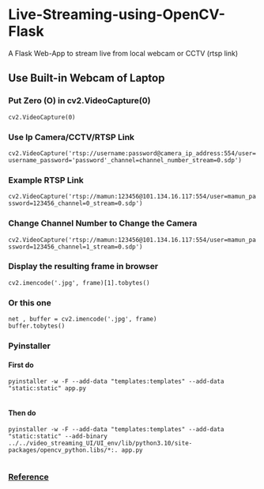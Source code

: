 # Live-Streaming-using-OpenCV-Flask
A Flask Web-App to stream live from local webcam or CCTV (rtsp link)

## Use Built-in Webcam of Laptop

### Put Zero (O) in cv2.VideoCapture(0)

``` cv2.VideoCapture(0) ```

### Use Ip Camera/CCTV/RTSP Link
``` cv2.VideoCapture('rtsp://username:password@camera_ip_address:554/user=username_password='password'_channel=channel_number_stream=0.sdp')  ```

### Example RTSP Link
``` cv2.VideoCapture('rtsp://mamun:123456@101.134.16.117:554/user=mamun_password=123456_channel=0_stream=0.sdp') ```

### Change Channel Number to Change the Camera
``` cv2.VideoCapture('rtsp://mamun:123456@101.134.16.117:554/user=mamun_password=123456_channel=1_stream=0.sdp') ```

### Display the resulting frame in browser
``` cv2.imencode('.jpg', frame)[1].tobytes() ```

### Or this one
```
net , buffer = cv2.imencode('.jpg', frame)
buffer.tobytes()           

```

### Pyinstaller
#### First do
```
pyinstaller -w -F --add-data "templates:templates" --add-data "static:static" app.py
 
```
#### Then do
```
pyinstaller -w -F --add-data "templates:templates" --add-data "static:static" --add-binary ../../video_streaming_UI/UI_env/lib/python3.10/site-packages/opencv_python.libs/*:. app.py
 
```

### [Reference](https://blog.miguelgrinberg.com/post/video-streaming-with-flask)
